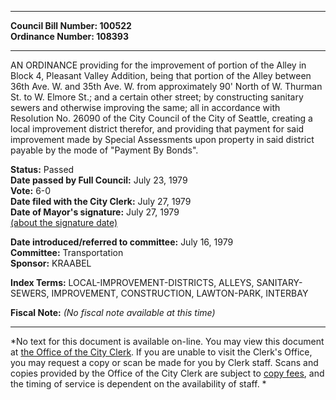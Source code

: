 * * * * *  
  
**Council Bill Number: [](#h0)[](#h2)100522**   
**Ordinance Number: 108393**  
  
* * * * *  
  
AN ORDINANCE providing for the improvement of portion of the Alley in Block 4, Pleasant Valley Addition, being that portion of the Alley between 36th Ave. W. and 35th Ave. W. from approximately 90' North of W. Thurman St. to W. Elmore St.; and a certain other street; by constructing sanitary sewers and otherwise improving the same; all in accordance with Resolution No. 26090 of the City Council of the City of Seattle, creating a local improvement district therefor, and providing that payment for said improvement made by Special Assessments upon property in said district payable by the mode of "Payment By Bonds".  
  
**Status:** Passed   
**Date passed by Full Council:** July 23, 1979   
**Vote:** 6-0   
**Date filed with the City Clerk:** July 27, 1979   
**Date of Mayor's signature:** July 27, 1979   
[(about the signature date)](/~public/approvaldate.htm)   
  
  
**Date introduced/referred to committee:** July 16, 1979   
**Committee:** Transportation   
**Sponsor:** KRAABEL   
  
**Index Terms:** LOCAL-IMPROVEMENT-DISTRICTS, ALLEYS, SANITARY-SEWERS, IMPROVEMENT, CONSTRUCTION, LAWTON-PARK, INTERBAY  
  
**Fiscal Note:** *(No fiscal note available at this time)*  
  
* * * * *  
  
*No text for this document is available on-line. You may view this document at [the Office of the City Clerk](http://www.seattle.gov/leg/clerk/contactUs.htm). If you are unable to visit the Clerk's Office, you may request a copy or scan be made for you by Clerk staff. Scans and copies provided by the Office of the City Clerk are subject to [copy fees](http://clerk.seattle.gov/~public/clerkfees.htm), and the timing of service is dependent on the availability of staff. *  
  
  
